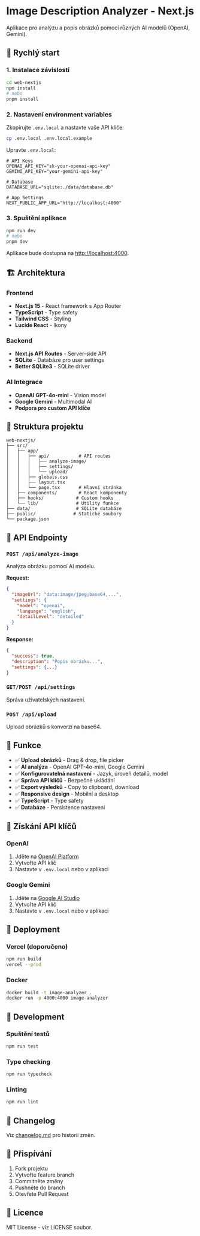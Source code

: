 # Image Description Analyzer - Next.js

Aplikace pro analýzu a popis obrázků pomocí různých AI modelů (OpenAI, Gemini).

## 🚀 Rychlý start

### 1. Instalace závislostí

```bash
cd web-nextjs
npm install
# nebo
pnpm install
```

### 2. Nastavení environment variables

Zkopírujte `.env.local` a nastavte vaše API klíče:

```bash
cp .env.local .env.local.example
```

Upravte `.env.local`:

```env
# API Keys
OPENAI_API_KEY="sk-your-openai-api-key"
GEMINI_API_KEY="your-gemini-api-key"

# Database
DATABASE_URL="sqlite:./data/database.db"

# App Settings
NEXT_PUBLIC_APP_URL="http://localhost:4000"
```

### 3. Spuštění aplikace

```bash
npm run dev
# nebo
pnpm dev
```

Aplikace bude dostupná na [http://localhost:4000](http://localhost:4000).

## 🏗️ Architektura

### Frontend
- **Next.js 15** - React framework s App Router
- **TypeScript** - Type safety
- **Tailwind CSS** - Styling
- **Lucide React** - Ikony

### Backend
- **Next.js API Routes** - Server-side API
- **SQLite** - Databáze pro user settings
- **Better SQLite3** - SQLite driver

### AI Integrace
- **OpenAI GPT-4o-mini** - Vision model
- **Google Gemini** - Multimodal AI
- **Podpora pro custom API klíče**

## 📁 Struktura projektu

```
web-nextjs/
├── src/
│   ├── app/
│   │   ├── api/           # API routes
│   │   │   ├── analyze-image/
│   │   │   ├── settings/
│   │   │   └── upload/
│   │   ├── globals.css
│   │   ├── layout.tsx
│   │   └── page.tsx       # Hlavní stránka
│   ├── components/        # React komponenty
│   ├── hooks/            # Custom hooks
│   └── lib/              # Utility funkce
├── data/                 # SQLite databáze
├── public/              # Statické soubory
└── package.json
```

## 🔧 API Endpointy

### `POST /api/analyze-image`
Analýza obrázku pomocí AI modelu.

**Request:**
```json
{
  "imageUrl": "data:image/jpeg;base64,...",
  "settings": {
    "model": "openai",
    "language": "english",
    "detailLevel": "detailed"
  }
}
```

**Response:**
```json
{
  "success": true,
  "description": "Popis obrázku...",
  "settings": {...}
}
```

### `GET/POST /api/settings`
Správa uživatelských nastavení.

### `POST /api/upload`
Upload obrázků s konverzí na base64.

## 🎯 Funkce

- ✅ **Upload obrázků** - Drag & drop, file picker
- ✅ **AI analýza** - OpenAI GPT-4o-mini, Google Gemini
- ✅ **Konfigurovatelná nastavení** - Jazyk, úroveň detailů, model
- ✅ **Správa API klíčů** - Bezpečné ukládání
- ✅ **Export výsledků** - Copy to clipboard, download
- ✅ **Responsive design** - Mobilní a desktop
- ✅ **TypeScript** - Type safety
- ✅ **Databáze** - Persistence nastavení

## 🔑 Získání API klíčů

### OpenAI
1. Jděte na [OpenAI Platform](https://platform.openai.com/)
2. Vytvořte API klíč
3. Nastavte v `.env.local` nebo v aplikaci

### Google Gemini
1. Jděte na [Google AI Studio](https://aistudio.google.com/)
2. Vytvořte API klíč
3. Nastavte v `.env.local` nebo v aplikaci

## 🚀 Deployment

### Vercel (doporučeno)
```bash
npm run build
vercel --prod
```

### Docker
```bash
docker build -t image-analyzer .
docker run -p 4000:4000 image-analyzer
```

## 🔧 Development

### Spuštění testů
```bash
npm run test
```

### Type checking
```bash
npm run typecheck
```

### Linting
```bash
npm run lint
```

## 📝 Changelog

Viz [changelog.md](../changelog.md) pro historii změn.

## 🤝 Přispívání

1. Fork projektu
2. Vytvořte feature branch
3. Commitněte změny
4. Pushněte do branch
5. Otevřete Pull Request

## 📄 Licence

MIT License - viz LICENSE soubor.
